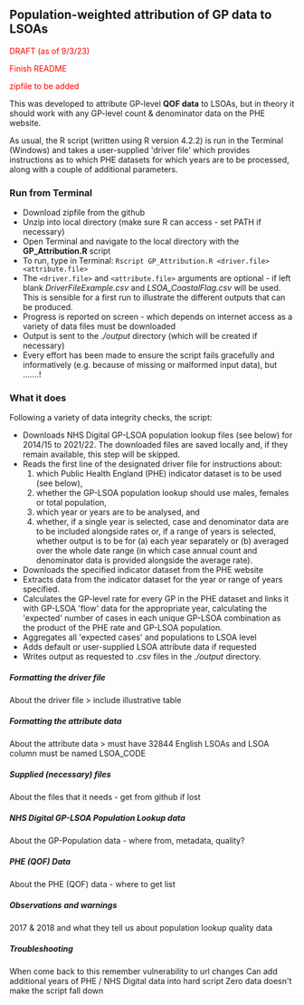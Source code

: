 ## Population-weighted attribution of GP data to LSOAs

 <p style="color:red">DRAFT (as of 9/3/23)</p>
 <p style="color:red">Finish README</p>
 <p style="color:red">zipfile to be added</p>
 
 This was developed to attribute GP-level **QOF data** to LSOAs, but in theory it should work with any GP-level count & denominator data on the PHE website.

 As usual, the R script (written using R version 4.2.2) is run in the Terminal (Windows) and takes a user-supplied 'driver file' which provides instructions as to which PHE datasets for which years are to be processed, along with a couple of additional parameters. 

### Run from Terminal
- Download zipfile from the github
- Unzip into local directory (make sure R can access - set PATH if necessary)
- Open Terminal and navigate to the local directory with the **GP_Attribution.R** script
- To run, type in Terminal: `Rscript GP_Attribution.R <driver.file> <attribute.file>`
- The `<driver.file>` and `<attribute.file>` arguments are optional - if left blank *DriverFileExample.csv* and *LSOA_CoastalFlag.csv* will be used.  This is sensible for a first run to illustrate the different outputs that can be produced.
- Progress is reported on screen - which depends on internet access as a variety of data files must be downloaded
- Output is sent to the *./output* directory (which will be created if necessary)
- Every effort has been made to ensure the script fails gracefully and informatively (e.g. because of missing or malformed input data), but .......!

### What it does
Following a variety of data integrity checks, the script:
- Downloads NHS Digital GP-LSOA population lookup files (see below) for 2014/15 to 2021/22. The downloaded files are saved locally and, if they remain available, this step will be skipped.
- Reads the first line of the designated driver file for instructions about:
    1. which Public Health England (PHE) indicator dataset is to be used (see below), 
    2. whether the GP-LSOA population lookup should use males, females or total population, 
    3. which year or years are to be analysed, and 
    4. whether, if a single year is selected, case and denominator data are to be included alongside rates or, if a range of years is selected, whether output is to be for (a) each year separately or (b) averaged over the whole date range (in which case annual count and denominator data is provided alongside the average rate).
- Downloads the specified indicator dataset from the PHE website
- Extracts data from the indicator dataset for the year or range of years specified.
- Calculates the GP-level rate for every GP in the PHE dataset and links it with GP-LSOA 'flow' data for the appropriate year, calculating the 'expected' number of cases in each unique GP-LSOA combination as the product of the PHE rate and GP-LSOA population.
- Aggregates all 'expected cases' and populations to LSOA level
- Adds default or user-supplied LSOA attribute data if requested
- Writes output as requested to .csv files in the *./output* directory.

##### Formatting the driver file
About the driver file  > include illustrative table

##### Formatting the attribute data
About the attribute data > must have 32844 English LSOAs and LSOA column must be named LSOA_CODE

##### Supplied (necessary) files
About the files that it needs - get from github if lost

##### NHS Digital GP-LSOA Population Lookup data
About the GP-Population data - where from, metadata, quality?

##### PHE (QOF) Data
About the PHE (QOF) data - where to get list

##### Observations and warnings
2017 & 2018 and what they tell us about population lookup quality
data 

##### Troubleshooting
When come back to this remember vulnerability to url changes
Can add additional years of PHE / NHS Digital data into hard script
Zero data doesn't make the script fall down


